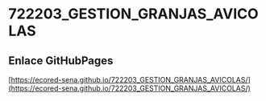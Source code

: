 # **722203_GESTION_GRANJAS_AVICOLAS**

## **Enlace GitHubPages**

[https://ecored-sena.github.io/722203_GESTION_GRANJAS_AVICOLAS/](https://ecored-sena.github.io/722203_GESTION_GRANJAS_AVICOLAS/)

#
